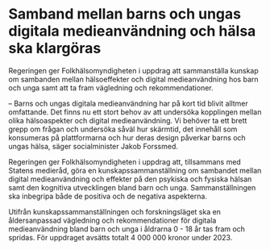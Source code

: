 # Samband mellan barns och ungas digitala medieanvändning och hälsa ska klargöras

Regeringen ger Folkhälsomyndigheten i uppdrag att sammanställa kunskap om sambanden mellan hälsoeffekter och digital medieanvändning hos barn och unga samt att ta fram vägledning och rekommendationer.

– Barns och ungas digitala medieanvändning har på kort tid blivit alltmer omfattande. Det finns nu ett stort behov av att undersöka kopplingen mellan olika hälsoaspekter och digital medieanvändning. Vi behöver ta ett brett grepp om frågan och undersöka såväl hur skärmtid, det innehåll som konsumeras på plattformarna och hur deras design påverkar barns och ungas hälsa, säger socialminister Jakob Forssmed.

Regeringen ger Folkhälsomyndigheten i uppdrag att, tillsammans med Statens medieråd, göra en kunskapssammanställning om sambandet mellan digital medieanvändning och effekter på den psykiska och fysiska hälsan samt den kognitiva utvecklingen bland barn och unga. Sammanställningen ska inbegripa både de positiva och de negativa aspekterna.

Utifrån kunskapssammanställningen och forskningsläget ska en åldersanpassad vägledning och rekommendationer för digitala medieanvändning bland barn och unga i åldrarna 0 - 18 år tas fram och spridas. För uppdraget avsätts totalt 4 000 000 kronor under 2023.
